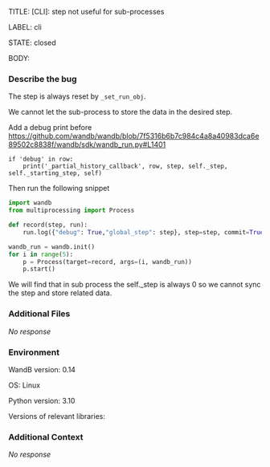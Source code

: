 TITLE:
[CLI]: step not useful for sub-processes

LABEL:
cli

STATE:
closed

BODY:
### Describe the bug

<!--- Description of the issue below  -->
The step is always reset by `_set_run_obj`.

We cannot let the sub-process to store the data in the desired step.

Add a debug print before https://github.com/wandb/wandb/blob/7f5316b6b7c984c4a8a40983dca6e89502c8838f/wandb/sdk/wandb_run.py#L1401

```
if 'debug' in row:
    print('_partial_history_callback', row, step, self._step, self._starting_step, self)
```

Then run the following snippet

<!--- A minimal code snippet between the quotes below  -->
```python
import wandb
from multiprocessing import Process

def record(step, run):
    run.log({"debug": True,"global_step": step}, step=step, commit=True)

wandb_run = wandb.init()
for i in range(5):
    p = Process(target=record, args=(i, wandb_run))
    p.start()
```

We will find that in sub process the self._step is always 0 so we cannot sync the step and store related data.


### Additional Files

_No response_

### Environment

WandB version: 0.14

OS: Linux

Python version: 3.10

Versions of relevant libraries:


### Additional Context

_No response_

